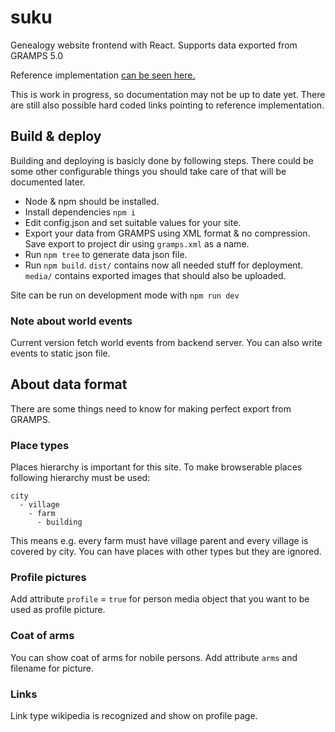 # suku

Genealogy website frontend with React.
Supports data exported from GRAMPS 5.0

Reference implementation [can be seen here.](http://karttalehtinen.fi/suku)

This is work in progress, so documentation may not be up to date yet.
There are still also possible hard coded links pointing to reference implementation.

## Build & deploy

Building and deploying is basicly done by following steps.
There could be some other configurable things you should take care of
that will be documented later.

* Node & npm should be installed.
* Install dependencies `npm i`
* Edit config.json and set suitable values for your site.
* Export your data from GRAMPS using XML format & no compression.
  Save export to project dir using `gramps.xml` as a name.
* Run `npm tree` to generate data json file.
* Run `npm build`. `dist/` contains now all needed stuff for deployment.
  `media/` contains exported images that should also be uploaded.

Site can be run on development mode with `npm run dev`

### Note about world events

Current version fetch world events from backend server.
You can also write events to static json file.

## About data format

There are some things need to know for making perfect export from GRAMPS.

### Place types

Places hierarchy is important for this site. To make browserable places following hierarchy
must be used:
```
city
  - village
    - farm
      - building
```
This means e.g. every farm must have village parent and every village is covered by city.
You can have places with other types but they are ignored.

### Profile pictures

Add attribute `profile` = `true` for person media object that you want to be used as
profile picture.

### Coat of arms

You can show coat of arms for nobile persons. Add attribute `arms` and filename for picture.

### Links

Link type wikipedia is recognized and show on profile page.
